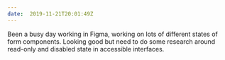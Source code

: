 ```yaml
---
date:  2019-11-21T20:01:49Z
---
```

Been a busy day working in Figma, working on lots of different states of form components. Looking good but need to do some research around read-only and disabled state in accessible interfaces. 

